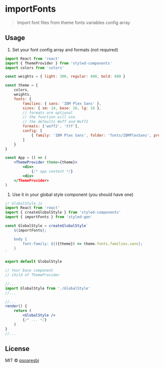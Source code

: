 # importFonts

> Import font files from theme fonts variables config array

## Usage

1. Set your font config array and formats (not required)

```jsx
import React from 'react'
import { ThemeProvider } from 'styled-components'
import colors from 'colors'

const weights = { light: 300, regular: 400, bold: 600 }

const theme = {
    colors,
    weights,
    fonts: {
        families: { sans: 'IBM Plex Sans' },
        sizes: { sm: 14, base: 16, lg: 18 },
        // formats are optional
        // the function will use
        // the defaults Woff and Woff2
        formats: ['woff2', 'ttf'],
        config: [
            { family: 'IBM Plex Sans', folder: 'fonts/IBMPlexSans', prefix: 'IBMPlexSans-', weights }
        ]
    }
}

const App = () => (
    <ThemeProvider theme={theme}>
        <div>
            {/* app content */}
        <div>
    </ThemeProvider>
)
```

1. Use it in your global style component (you should have one)

```jsx
// GlobalStyle.js
import React from 'react'
import { createGlobalStyle } from 'styled-components'
import { importFonts } from 'styled-gen'

const GlobalStyle = createGlobalStyle`
    ${importFonts};

    body {
        font-family: ${({theme}) => theme.fonts.families.sans};
    }
`

export default GlobalStyle
```

```jsx
// Your base component
// child of ThemeProvider

//...
import GlobalStyle from './GlobalStyle'
//...

//...
render() {
    return (
        <GlobalStyle />
        {/* ... */}
    )
}
//...
```

## License

MIT © [psoaresbj](https://github.com/psoaresbj)